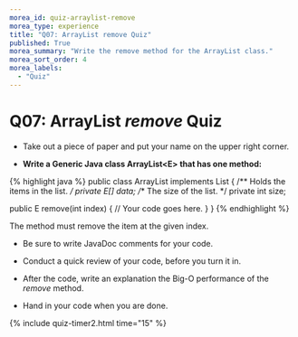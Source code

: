 ```yaml
---
morea_id: quiz-arraylist-remove
morea_type: experience
title: "Q07: ArrayList remove Quiz"
published: True
morea_summary: "Write the remove method for the ArrayList class."
morea_sort_order: 4
morea_labels: 
  - "Quiz"
---
```

# Q07: ArrayList *remove* Quiz

* Take out a piece of paper and put your name on the upper right corner.

* **Write a Generic Java class ArrayList&lt;E&gt; that has one method:**

{% highlight java %}
public class ArrayList<E> implements List<E> {
  /** Holds the items in the list. */
  private E[] data;
  /** The size of the list. */
  private int size;

  public E remove(int index) {
    // Your code goes here.
  }
}
{% endhighlight %}

  The method must remove the item at the given index.

  * Be sure to write JavaDoc comments for your code.

* Conduct a quick review of your code, before you turn it in.

* After the code, write an explanation the Big-O performance of the *remove* method.

* Hand in your code when you are done.

{% include quiz-timer2.html time="15" %}
